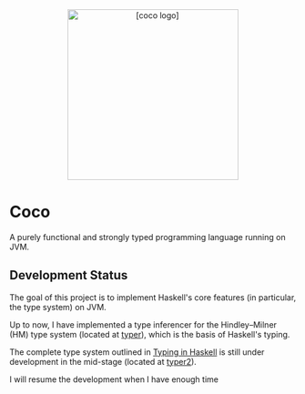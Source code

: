 <div align=center>
<img src="https://raw.githubusercontent.com/pzque/coco/master/doc/coco-logo-v3.png?token=ACTGKUY5Q75KUH2ICECRF5S56TJUM" width="300" alt="[coco logo]"/>
</div>

# Coco
A purely functional and strongly typed programming language running on JVM.

## Development Status

The goal of this project is to implement Haskell's core features (in particular, the type system)  on JVM.

Up to now, I have implemented a type inferencer for the Hindley–Milner (HM) type system (located at [typer](https://github.com/pzque/carbon/tree/master/src/main/scala/com/pzque/coco/typer)), which is the basis of Haskell's typing.

The complete type system outlined in [Typing in Haskell](https://web.cecs.pdx.edu/~mpj/thih/thih.pdf) is still under development in the mid-stage (located at [typer2](https://github.com/pzque/carbon/tree/master/src/main/scala/com/pzque/coco/typer2)).

I will resume the development when I have enough time
